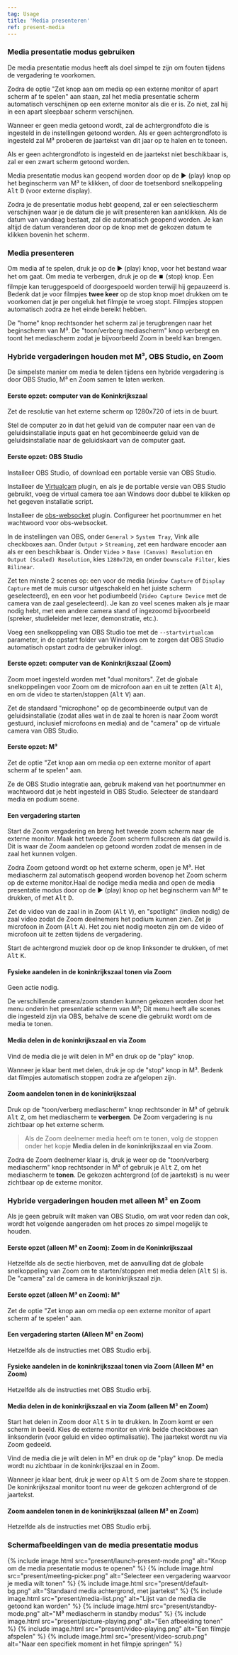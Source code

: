 ```yaml
---
tag: Usage
title: 'Media presenteren'
ref: present-media
---
```


### Media presentatie modus gebruiken

De media presentatie modus heeft als doel simpel te zijn om fouten tijdens de vergadering te voorkomen.

Zodra de optie "Zet knop aan om media op een externe monitor of apart scherm af te spelen" aan staan, zal het media presentatie scherm automatisch verschijnen op een externe monitor als die er is. Zo niet, zal hij in een apart sleepbaar scherm verschijnen.

Wanneer er geen media getoond wordt, zal de achtergrondfoto die is ingesteld in de instellingen getoond worden. Als er geen achtergrondfoto is ingesteld zal M³ proberen de jaartekst van dit jaar op te halen en te toneen.

Als er geen achtergrondfoto is ingesteld en de jaartekst niet beschikbaar is, zal er een zwart scherm getoond worden.

Media presentatie modus kan geopend worden door op de ▶️ (play) knop op het beginscherm van M³ te klikken, of door de toetsenbord snelkoppeling <kbd>Alt</kbd> <kbd>D</kbd> (voor externe display).

Zodra je de presentatie modus hebt geopend, zal er een selectiescherm verschijnen waar je de datum die je wilt presenteren kan aanklikken. Als de datum van vandaag bestaat, zal die automatisch geopend worden. Je kan altijd de datum veranderen door op de knop met de gekozen datum te klikken bovenin het scherm.

### Media presenteren

Om media af te spelen, druk je op de ▶️ (play) knop, voor het bestand waar het om gaat. Om media te verbergen, druk je op de ⏹️ (stop) knop. Een filmpje kan teruggespoeld of doorgespoeld worden terwijl hij gepauzeerd is. Bedenk dat je voor filmpjes **twee keer** op de stop knop moet drukken om te voorkomen dat je per ongeluk het filmpje te vroeg stopt. Filmpjes stoppen automatisch zodra ze het einde bereikt hebben.

De "home" knop rechtsonder het scherm zal je terugbrengen naar het beginscherm van M³. De "toon/verberg mediascherm" knop verbergt en toont het mediascherm zodat je bijvoorbeeld Zoom in beeld kan brengen.

### Hybride vergaderingen houden met M³, OBS Studio, en Zoom

De simpelste manier om media te delen tijdens een hybride vergadering is door OBS Studio, M³ en Zoom samen te laten werken.

#### Eerste opzet: computer van de Koninkrijkszaal

Zet de resolutie van het externe scherm op 1280x720 of iets in de buurt.

Stel de computer zo in dat het geluid van de computer naar een van de geluidsinstallatie inputs gaat en het gecombineerde geluid van de geluidsinstallatie naar de geluidskaart van de computer gaat.

#### Eerste opzet: OBS Studio

Installeer OBS Studio, of download een portable versie van OBS Studio.

Installeer de  [Virtualcam](https://obsproject.com/forum/resources/obs-virtualcam.949/) plugin, en als je de portable versie van OBS Studio gebruikt, voeg de virtual camera toe aan Windows door dubbel te klikken op het gegeven installatie script.

Installeer de [obs-websocket](https://github.com/obsproject/obs-websocket) plugin. Configureer het poortnummer en het wachtwoord voor obs-websocket.

In de instellingen van OBS, onder `General` > `System Tray`, Vink alle checkboxes aan. Onder `Output` > `Streaming`, zet een hardware encoder aan als er een beschikbaar is. Onder `Video` > `Base (Canvas) Resolution` en `Output (Scaled) Resolution`, kies `1280x720`, en onder `Downscale Filter`, kies `Bilinear`.

Zet ten minste 2 scenes op: een voor de media (`Window Capture` of `Display Capture` met de muis cursor uitgeschakeld en het juiste scherm geselecteerd), en een voor het podiumbeeld (`Video Capture Device` met de camera van de zaal geselecteerd). Je kan zo veel scenes maken als je maar nodig hebt, met een andere camera stand of ingezoomd bijvoorbeeld (spreker, studieleider met lezer, demonstratie, etc.).

Voeg een snelkoppeling van OBS Studio toe met de `--startvirtualcam` parameter, in de opstart folder van Windows om te zorgen dat OBS Studio automatisch opstart zodra de gebruiker inlogt.

#### Eerste opzet: computer van de Koninkrijkszaal (Zoom)

Zoom moet ingesteld worden met "dual monitors". Zet de globale snelkoppelingen voor Zoom om de microfoon aan en uit te zetten (<kbd>Alt</kbd> <kbd>A</kbd>), en om de video te starten/stoppen (<kbd>Alt</kbd> <kbd>V</kbd>) aan.

Zet de standaard "microphone" op de gecombineerde output van de geluidsinstallatie (zodat alles wat in de zaal te horen is naar Zoom wordt gestuurd, inclusief microfoons en media) and de "camera" op de virtuale camera van OBS Studio.

#### Eerste opzet: M³

Zet de optie "Zet knop aan om media op een externe monitor of apart scherm af te spelen" aan.

Ze de OBS Studio integratie aan, gebruik makend van het poortnummer en wachtwoord dat je hebt ingesteld in OBS Studio. Selecteer de standaard media en podium scene.

#### Een vergadering starten

Start de Zoom vergadering en breng het tweede zoom scherm naar de externe monitor. Maak het tweede Zoom scherm fullscreen als dat gewild is. Dit is waar de Zoom aandelen op getoond worden zodat de mensen in de zaal het kunnen volgen.

Zodra Zoom getoond wordt op het externe scherm, open je M³. Het mediascherm zal automatisch geopend worden bovenop het Zoom scherm op de externe monitor.Haal de nodige media media and open de media presentatie modus door op de ▶️ (play) knop op het beginscherm van M³ te drukken, of met <kbd>Alt</kbd> <kbd>D</kbd>.

Zet de video van de zaal in in Zoom (<kbd>Alt</kbd> <kbd>V</kbd>), en "spotlight" (indien nodig) de zaal video zodat de Zoom deelnemers het podium kunnen zien. Zet je microfoon in Zoom (<kbd>Alt</kbd> <kbd>A</kbd>). Het zou niet nodig moeten zijn om de video of microfoon uit te zetten tijdens de vergadering.

Start de achtergrond muziek door op de knop linksonder te drukken, of met <kbd>Alt</kbd> <kbd>K</kbd>.

#### Fysieke aandelen in de koninkrijkszaal tonen via Zoom

Geen actie nodig.

De verschillende camera/zoom standen kunnen gekozen worden door het menu onderin het presentatie scherm van M³; Dit menu heeft alle scenes die ingesteld zijn via OBS, behalve de scene die gebruikt wordt om de media te tonen.

#### Media delen in de koninkrijkszaal en via Zoom

Vind de media die je wilt delen in M³ en druk op de "play" knop.

Wanneer je klaar bent met delen, druk je op de "stop" knop in M³. Bedenk dat filmpjes automatisch stoppen zodra ze afgelopen zijn.

#### Zoom aandelen tonen in de koninkrijkszaal

Druk op de "toon/verberg mediascherm" knop rechtsonder in M³ of gebruik <kbd>Alt</kbd> <kbd>Z</kbd>, om het mediascherm te **verbergen**. De Zoom vergadering is nu zichtbaar op het externe scherm.

> Als de Zoom deelnemer media heeft om te tonen, volg de stoppen onder het kopje **Media delen in de koninkrijkszaal en via Zoom**.

Zodra de Zoom deelnemer klaar is, druk je weer op de "toon/verberg mediascherm" knop rechtsonder in M³ of gebruik je <kbd>Alt</kbd> <kbd>Z</kbd>, om het mediascherm te **tonen**. De gekozen achtergrond (of de jaartekst) is nu weer zichtbaar op de externe monitor.

### Hybride vergaderingen houden met alleen M³ en Zoom

Als je geen gebruik wilt maken van OBS Studio, om wat voor reden dan ook, wordt het volgende aangeraden om het proces zo simpel mogelijk te houden.

#### Eerste opzet (alleen M³ en Zoom): Zoom in de Koninkrijkszaal

Hetzelfde als de sectie hierboven, met de aanvulling dat de globale snelkoppeling van Zoom om te starten/stoppen met media delen (<kbd>Alt</kbd> <kbd>S</kbd>) is. De "camera" zal de camera in de koninkrijkszaal zijn.

#### Eerste opzet (alleen M³ en Zoom): M³

Zet de optie "Zet knop aan om media op een externe monitor of apart scherm af te spelen" aan.

#### Een vergadering starten (Alleen M³ en Zoom)

Hetzelfde als de instructies met OBS Studio erbij.

#### Fysieke aandelen in de koninkrijkszaal tonen via Zoom (Alleen M³ en Zoom)

Hetzelfde als de instructies met OBS Studio erbij.

#### Media delen in de koninkrijkszaal en via Zoom (alleen M³ en Zoom)

Start het delen in Zoom door <kbd>Alt</kbd> <kbd>S</kbd> in te drukken. In Zoom komt er een scherm in beeld. Kies de externe monitor en vink beide checkboxes aan linksonderin (voor geluid en video optimalisatie). The jaartekst wordt nu via Zoom gedeeld.

Vind de media die je wilt delen in M³ en druk op de "play" knop. De media wordt nu zichtbaar in de koninkrijkszaal en in Zoom.

Wanneer je klaar bent, druk je weer op <kbd>Alt</kbd> <kbd>S</kbd> om de Zoom share te stoppen. De koninkrijkszaal monitor toont nu weer de gekozen achtergrond of de jaartekst.

#### Zoom aandelen tonen in de koninkrijkszaal (alleen M³ en Zoom)

Hetzelfde als de instructies met OBS Studio erbij.

### Schermafbeeldingen van de media presentatie modus

<table class="showcase" markdown="0">
{% include image.html src="present/launch-present-mode.png" alt="Knop om de media presentatie modus te openen" %}
{% include image.html src="present/meeting-picker.png" alt="Selecteer een vergadering waarvoor je media wilt tonen" %}
{% include image.html src="present/default-bg.png" alt="Standaard media achtergrond, met jaartekst" %}
{% include image.html src="present/media-list.png" alt="Lijst van de media die getoond kan worden" %}
{% include image.html src="present/standby-mode.png" alt="M³ mediascherm in standby modus" %}
{% include image.html src="present/picture-playing.png" alt="Een afbeelding tonen" %}
{% include image.html src="present/video-playing.png" alt="Een filmpje afspelen" %}
{% include image.html src="present/video-scrub.png" alt="Naar een specifiek moment in het filmpje springen" %}
</table>
